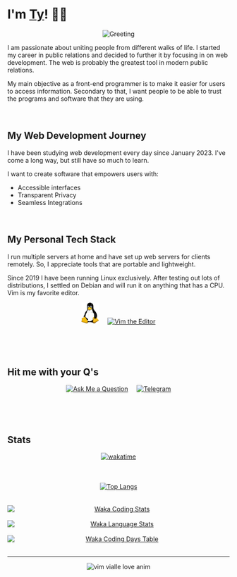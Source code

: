 # I'm [Ty](https://portfolio.thetyster.dev)! 💾🐧

<p align='center'>
  <img alt='Greeting' src='https://github.com/theTyster/theTyster/assets/136642464/298e0bf5-1485-4f07-b90f-8e226521ebd0'>
</p>

I am passionate about uniting people from different walks of life. I started my career in public relations and decided to further it by focusing in on web development. The web is probably the greatest tool in modern public relations. 

My main objective as a front-end programmer is to make it easier for users to access information. Secondary to that, I want people to be able to trust the programs and software that they are using.
<br><br><br>
## My Web Development Journey

I have been studying web development every day since January 2023. I've come a long way, but still have so much to learn.

I want to create software that empowers users with:
- Accessible interfaces
- Transparent Privacy
- Seamless Integrations
<br><br><br>
## My Personal Tech Stack
I run multiple servers at home and have set up web servers for clients remotely. So, I appreciate tools that are portable and lightweight. 

Since 2019 I have been running Linux exclusively. After testing out lots of distributions, I settled on Debian and will run it on anything that has a CPU. 
Vim is my favorite editor.

<p align='center'>
  <a href="https://raw.githubusercontent.com/garrett/Tux/ecd40de64250ea2b24c849e901c3297ad01e54f6/tux.svg?raw=true"><img alt="Tux the Penguin" height="48px" src="https://github.com/garrett/Tux/blob/main/tux-large.png?raw=true"></a>
    &nbsp; &nbsp;
  <a href="https://github.com/vim/vim/blob/master/runtime/vim48x48.png?raw=true"><img alt="Vim the Editor" src="https://github.com/vim/vim/blob/master/runtime/vim48x48.png?raw=true"></a>
</p>

<br><br><br>
## Hit me with your Q's
<p align='center'>
  <a href='https://github.com/theTyster/theTyster/discussions'><img alt='Ask Me a Question' src='https://img.shields.io/badge/-Ask%20Me%20A%20Question-purple?style=for-the-badge&logo=github&labelColor=black&color=gray'></a>
  &nbsp; &nbsp;
  <a href='https://t.me/theTysterr'><img alt='Telegram' src='https://img.shields.io/badge/-thetysterr-blue?style=for-the-badge&logo=telegram&labelColor=white&color=gray'></a>
</p>

<br><br><br>
## Stats
<p align='center'>
  <a href='https://wakatime.com/@theTyster'><img alt='wakatime' src='https://wakatime.com/badge/user/fe1fe4d7-b86e-4ef6-bfc0-aff9cbce7ae7.svg?style=for-the-badge'></a><br><br><br><br>
  <a href='https://github.com/theTyster'><img alt='Top Langs' src='https://github-readme-stats.vercel.app/api/top-langs/?username=TheTyster&layout=donut-vertical'></a><br><br><br>
  <a href="https://wakatime.com/@thetyster"><img alt="Waka Coding Stats" src="https://wakatime.com/share/@theTyster/606900cb-c453-4302-acb9-fbb3ba2f7cee.png" style="justify-content: center; display: grid;"/></a><br>
  <a href="https://wakatime.com/@thetyster"><img alt="Waka Language Stats" src="https://wakatime.com/share/@theTyster/887d1c8b-cfd4-4930-98b4-7c4cdcaff05d.png" style="justify-content: center; display: grid;"/></a><br>
  <a href="https://wakatime.com/@thetyster"><img alt="Waka Coding Days Table" src="https://wakatime.com/share/@theTyster/4f40b687-cb7c-472e-a7a1-df3e6b0a9f26.png" style="justify-content: center; display: grid;"/></a><br>
</p>

<hr>

<p align='center'>
  <img alt="vim vialle love anim" src="https://github.com/user-attachments/assets/0090fd13-124b-4c7d-81cd-c7d3805b535f" >
</p>
